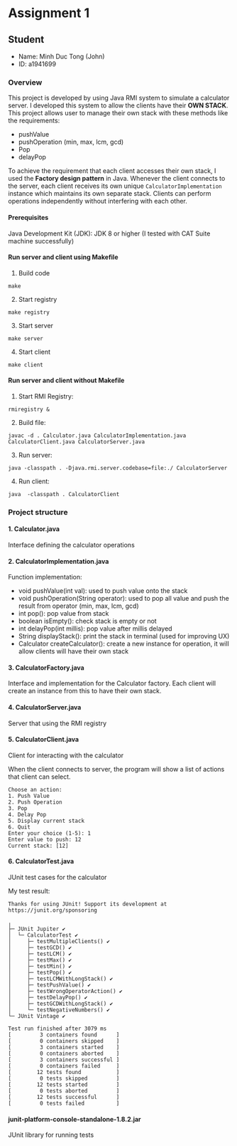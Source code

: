 # Assignment 1

## Student

- Name: Minh Duc Tong (John)
- ID: a1941699

### Overview

This project is developed by using Java RMI system to simulate a calculator server. I developed this system to allow the clients have their **OWN STACK**. This project allows user to manage their own stack with these methods like the requirements:

- pushValue
- pushOperation (min, max, lcm, gcd)
- Pop
- delayPop

To achieve the requirement that each client accesses their own stack, I used the **Factory design pattern** in Java. Whenever the client connects to the server, each client receives its own unique `CalculatorImplementation` instance which maintains its own separate stack. Clients can perform operations independently without interfering with each other.

#### Prerequisites

Java Development Kit (JDK): JDK 8 or higher (I tested with CAT Suite machine successfully)

#### Run server and client using Makefile

1. Build code

```
make
```

2. Start registry

```
make registry
```

3. Start server

```
make server
```

4. Start client

```
make client
```

#### Run server and client without Makefile

1. Start RMI Registry:

```
rmiregistry &
```

2. Build file:

```
javac -d . Calculator.java CalculatorImplementation.java CalculatorClient.java CalculatorServer.java
```

3. Run server:

```
java -classpath . -Djava.rmi.server.codebase=file:./ CalculatorServer
```

4. Run client:

```
java  -classpath . CalculatorClient
```

### Project structure

#### 1. Calculator.java

Interface defining the calculator operations

#### 2. CalculatorImplementation.java

Function implementation:

- void pushValue(int val): used to push value onto the stack
- void pushOperation(String operator): used to pop all value and push the result from operator (min, max, lcm, gcd)
- int pop(): pop value from stack
- boolean isEmpty(): check stack is empty or not
- int delayPop(int millis): pop value after millis delayed
- String displayStack(): print the stack in terminal (used for improving UX)
- Calculator createCalculator(): create a new instance for operation, it will allow clients will have their own stack

#### 3. CalculatorFactory.java

Interface and implementation for the Calculator factory. Each client will create an instance from this to have their own stack.

#### 4. CalculatorServer.java

Server that using the RMI registry

#### 5. CalculatorClient.java

Client for interacting with the calculator

When the client connects to server, the program will show a list of actions that client can select.

```
Choose an action:
1. Push Value
2. Push Operation
3. Pop
4. Delay Pop
5. Display current stack
6. Quit
Enter your choice (1-5): 1
Enter value to push: 12
Current stack: [12]
```

#### 6. CalculatorTest.java

JUnit test cases for the calculator

My test result:

```
Thanks for using JUnit! Support its development at https://junit.org/sponsoring

╷
├─ JUnit Jupiter ✔
│  └─ CalculatorTest ✔
│     ├─ testMultipleClients() ✔
│     ├─ testGCD() ✔
│     ├─ testLCM() ✔
│     ├─ testMax() ✔
│     ├─ testMin() ✔
│     ├─ testPop() ✔
│     ├─ testLCMWithLongStack() ✔
│     ├─ testPushValue() ✔
│     ├─ testWrongOperatorAction() ✔
│     ├─ testDelayPop() ✔
│     ├─ testGCDWithLongStack() ✔
│     └─ testNegativeNumbers() ✔
└─ JUnit Vintage ✔

Test run finished after 3079 ms
[         3 containers found      ]
[         0 containers skipped    ]
[         3 containers started    ]
[         0 containers aborted    ]
[         3 containers successful ]
[         0 containers failed     ]
[        12 tests found           ]
[         0 tests skipped         ]
[        12 tests started         ]
[         0 tests aborted         ]
[        12 tests successful      ]
[         0 tests failed          ]
```

#### junit-platform-console-standalone-1.8.2.jar

JUnit library for running tests
